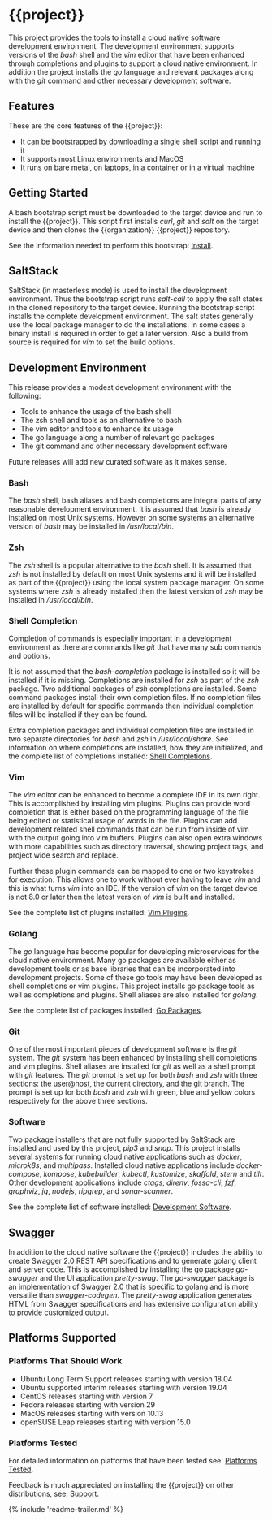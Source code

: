 # {{project}}

This project provides the tools to install a cloud native software development environment.
The development environment supports versions of the _bash_ shell and the _vim_ editor that
have been enhanced through completions and plugins to support a cloud native environment.
In addition the project installs the _go_ language and relevant packages along with
the _git_ command and other necessary development software.

## Features

These are the core features of the {{project}}:

- It can be bootstrapped by downloading a single shell script and running it
- It supports most Linux environments and MacOS
- It runs on bare metal, on laptops, in a container or in a virtual machine

## Getting Started

A bash bootstrap script must be downloaded to the target device
and run to install the {{project}}.
This script first installs _curl_, _git_ and _salt_ on the target device and then
clones the {{organization}} {{project}} repository.

See the information needed to perform this bootstrap: [Install]({{devkit_install}}).

## SaltStack

SaltStack (in masterless mode) is used to install the development environment.
Thus the bootstrap script runs _salt-call_ to apply the salt states in the cloned
repository to the target device.
Running the bootstrap script installs the complete development environment.
The salt states generally use the local package manager to do the installations.
In some cases a binary install is required in order to get a later version.
Also a build from source is required for _vim_ to set the build options.

## Development Environment

This release provides a modest development environment with the following:

- Tools to enhance the usage of the bash shell
- The zsh shell and tools as an alternative to bash
- The vim editor and tools to enhance its usage
- The go language along a number of relevant go packages
- The git command and other necessary development software

Future releases will add new curated software as it makes sense.

### Bash

The _bash_ shell, bash aliases and bash completions are integral parts
of any reasonable development environment.
It is assumed that _bash_ is already installed on most Unix systems.
However on some systems an alternative version of _bash_ may be installed
in _/usr/local/bin_.

### Zsh

The _zsh_ shell is a popular alternative to the _bash_ shell.
It is assumed that _zsh_ is not installed by default on most Unix systems
and it will be installed as part of the {{project}}
using the local system package manager.
On some systems where _zsh_ is already installed then the latest version
of _zsh_ may be installed in _/usr/local/bin_.

### Shell Completion

Completion of commands is especially important in a development environment
as there are commands like _git_ that have many sub commands and options.

It is not assumed that the _bash-completion_ package is installed so it
will be installed if it is missing.
Completions are installed for _zsh_ as part of the _zsh_ package.
Two additional packages of _zsh_ completions are installed.
Some command packages install their own completion files.
If no completion files are installed by default for specific commands
then individual completion files will be installed if they can be found.

Extra completion packages and individual completion files are installed
in two separate directories for _bash_ and _zsh_ in _/usr/local/share_.
See information on where completions are installed, how they are initialized, and
the complete list of completions installed: [Shell Completions]({{devkit_shellcomps}}).

### Vim

The _vim_ editor can be enhanced to become a complete IDE in its own right.
This is accomplished by installing vim plugins.
Plugins can provide word completion that is either based on the 
programming language of the file being edited or statistical usage of words in the file.
Plugins can add development related shell commands that can be run from
inside of vim with the output going into vim buffers.
Plugins can also open extra windows with more capabilities such as directory
traversal, showing project tags, and project wide search and replace.

Further these plugin commands can be mapped to one or two keystrokes for execution.
This allows one to work without ever having to leave _vim_ and this is what turns
_vim_ into an IDE.
If the version of _vim_ on the target device is not 8.0 or later then
the latest version of _vim_ is built and installed.

See the complete list of plugins installed: [Vim Plugins]({{devkit_vimplugins}}).

### Golang

The _go_ language has become popular for developing microservices for the
cloud native environment.
Many go packages are available either as development tools or as base
libraries that can be incorporated into development projects.
Some of these go tools may have been developed as shell completions or vim plugins.
This project installs go package tools as well as completions and plugins.
Shell aliases are also installed for _golang_.

See the complete list of packages installed: [Go Packages]({{devkit_gopackages}}).

### Git

One of the most important pieces of development software is the _git_ system.
The _git_ system has been enhanced by installing shell completions and vim plugins.
Shell aliases are installed for _git_ as well as a shell prompt with _git_ features.
The _git_ prompt is set up for both _bash_ and _zsh_ with three sections:
the user@host, the current directory, and the git branch.
The prompt is set up for both _bash_ and _zsh_ with green, blue and yellow
colors respectively for the above three sections.

### Software

Two package installers that are not fully supported by SaltStack are installed
and used by this project, _pip3_ and _snap_.
This project installs several systems for running cloud native applications
such as _docker_, _microk8s_, and _multipass_.
Installed cloud native applications include _docker-compose_, _kompose_, _kubebuilder_,
_kubectl_, _kustomize_, _skaffold_, _stern_ and _tilt_.
Other development applications include _ctags_, _direnv_, _fossa-cli_, _fzf_, _graphviz_,
_jq_, _nodejs_, _ripgrep_, and _sonar-scanner_.

See the complete list of software installed: [Development Software]({{devkit_devsoftware}}).

## Swagger

In addition to the cloud native software the {{project}} includes the ability to create
Swagger 2.0 REST API specifications and to generate golang client and server code.
This is accomplished by installing the go package _go-swagger_ and the 
UI application _pretty-swag_.
The _go-swagger_ package is an implementation of Swagger 2.0 that is specific to golang
and is more versatile than _swagger-codegen_.
The _pretty-swag_ application generates HTML from Swagger specifications and has
extensive configuration ability to provide customized output.

## Platforms Supported

### Platforms That Should Work
- Ubuntu Long Term Support releases starting with version 18.04
- Ubuntu supported interim releases starting with version 19.04
- CentOS releases starting with version 7
- Fedora releases starting with version 29
- MacOS releases starting with version 10.13
- openSUSE Leap releases starting with version 15.0

### Platforms Tested

For detailed information on platforms that have been tested see:
[Platforms Tested]({{devkit_platforms}}).

Feedback is much appreciated on installing the {{project}} on other distributions,
see: [Support]({{support}}).

{% include 'readme-trailer.md' %}
